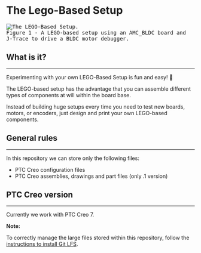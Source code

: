 The Lego-Based Setup
==========


<kbd>
  <img src="assets/lego-setup.png"
   alt="The LEGO-Based Setup.">
  <figcaption>Figure 1 - A LEGO-based setup using an AMC_BLDC board and J-Trace to drive a BLDC motor debugger.</figcaption>
</kbd>



## What is it?
---

Experimenting with your own LEGO-Based Setup is fun and easy! 🎉

The LEGO-based setup has the advantage that you can assemble different types of components at will within the board base.

Instead of building huge setups every time you need to test new boards, motors, or encoders, just design and print your own LEGO-based components.


## General rules
---

In this repository we can store only the following files:

- PTC Creo configuration files
- PTC Creo assemblies, drawings and part files (only .1 version)


## PTC Creo version
---

Currently we work with PTC Creo 7.

**Note:**

To correctly manage the large files stored within this repository, follow the [instructions to install Git LFS][1].

[1]: https://help.github.com/en/articles/installing-git-large-file-storage
